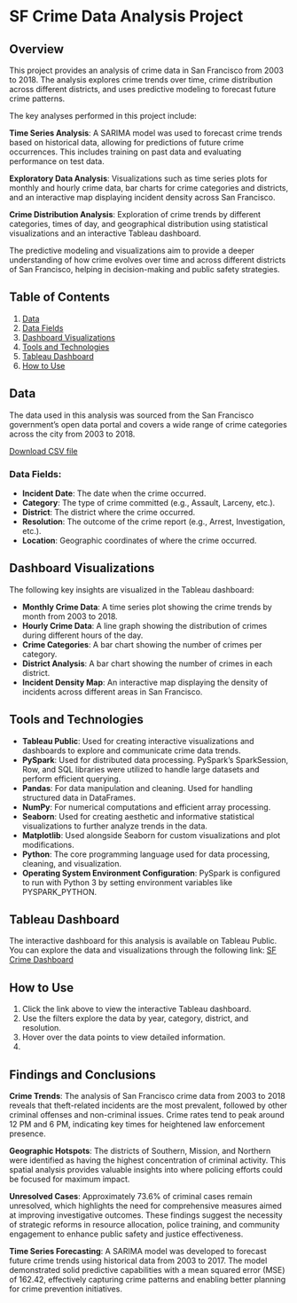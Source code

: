 # SF Crime Data Analysis Project

## Overview
This project provides an analysis of crime data in San Francisco from 2003 to 2018. The analysis explores crime trends over time, crime distribution across different districts, and uses predictive modeling to forecast future crime patterns.

The key analyses performed in this project include:

**Time Series Analysis**: A SARIMA model was used to forecast crime trends based on historical data, allowing for predictions of future crime occurrences. This includes training on past data and evaluating performance on test data.

**Exploratory Data Analysis**: Visualizations such as time series plots for monthly and hourly crime data, bar charts for crime categories and districts, and an interactive map displaying incident density across San Francisco.

**Crime Distribution Analysis**: Exploration of crime trends by different categories, times of day, and geographical distribution using statistical visualizations and an interactive Tableau dashboard.

The predictive modeling and visualizations aim to provide a deeper understanding of how crime evolves over time and across different districts of San Francisco, helping in decision-making and public safety strategies.


## Table of Contents
1. [Data](#data)
2. [Data Fields](#data-fields)
3. [Dashboard Visualizations](#dashboard-visualizations)
4. [Tools and Technologies](#tools-and-technologies)
5. [Tableau Dashboard](#tableau-dashboard)
6. [How to Use](#how-to-use)


## Data
The data used in this analysis was sourced from the San Francisco government’s open data portal and covers a wide range of crime categories across the city from 2003 to 2018.

[Download CSV file](https://drive.google.com/file/d/1YwQnCw3SaheOMSks6TZU_dM6Vrz4tyRI/view?usp=sharing)


### Data Fields:
- **Incident Date**: The date when the crime occurred.
- **Category**: The type of crime committed (e.g., Assault, Larceny, etc.).
- **District**: The district where the crime occurred.
- **Resolution**: The outcome of the crime report (e.g., Arrest, Investigation, etc.).
- **Location**: Geographic coordinates of where the crime occurred.


## Dashboard Visualizations
The following key insights are visualized in the Tableau dashboard:
- **Monthly Crime Data**: A time series plot showing the crime trends by month from 2003 to 2018.
- **Hourly Crime Data**: A line graph showing the distribution of crimes during different hours of the day.
- **Crime Categories**: A bar chart showing the number of crimes per category.
- **District Analysis**: A bar chart showing the number of crimes in each district.
- **Incident Density Map**: An interactive map displaying the density of incidents across different areas in San Francisco.


## Tools and Technologies
- **Tableau Public**: Used for creating interactive visualizations and dashboards to explore and communicate crime data trends.
- **PySpark**: Used for distributed data processing. PySpark’s SparkSession, Row, and SQL libraries were utilized to handle large datasets and perform efficient querying.
- **Pandas**: For data manipulation and cleaning. Used for handling structured data in DataFrames.
- **NumPy**: For numerical computations and efficient array processing.
- **Seaborn**: Used for creating aesthetic and informative statistical visualizations to further analyze trends in the data.
- **Matplotlib**: Used alongside Seaborn for custom visualizations and plot modifications.
- **Python**: The core programming language used for data processing, cleaning, and visualization.
- **Operating System Environment Configuration**: PySpark is configured to run with Python 3 by setting environment variables like PYSPARK_PYTHON.


## Tableau Dashboard
The interactive dashboard for this analysis is available on Tableau Public. You can explore the data and visualizations through the following link:
<a href="https://public.tableau.com/shared/SYST3QZSR?:display_count=n&:origin=viz_share_link" target="_blank">SF Crime Dashboard</a>


## How to Use
1. Click the link above to view the interactive Tableau dashboard.
2. Use the filters explore the data by year, category, district, and resolution.
3. Hover over the data points to view detailed information.
4. 


## Findings and Conclusions
**Crime Trends**: The analysis of San Francisco crime data from 2003 to 2018 reveals that theft-related incidents are the most prevalent, followed by other criminal offenses and non-criminal issues. Crime rates tend to peak around 12 PM and 6 PM, indicating key times for heightened law enforcement presence.

**Geographic Hotspots**: The districts of Southern, Mission, and Northern were identified as having the highest concentration of criminal activity. This spatial analysis provides valuable insights into where policing efforts could be focused for maximum impact.

**Unresolved Cases**: Approximately 73.6% of criminal cases remain unresolved, which highlights the need for comprehensive measures aimed at improving investigative outcomes. These findings suggest the necessity of strategic reforms in resource allocation, police training, and community engagement to enhance public safety and justice effectiveness.

**Time Series Forecasting**: A SARIMA model was developed to forecast future crime trends using historical data from 2003 to 2017. The model demonstrated solid predictive capabilities with a mean squared error (MSE) of 162.42, effectively capturing crime patterns and enabling better planning for crime prevention initiatives.
